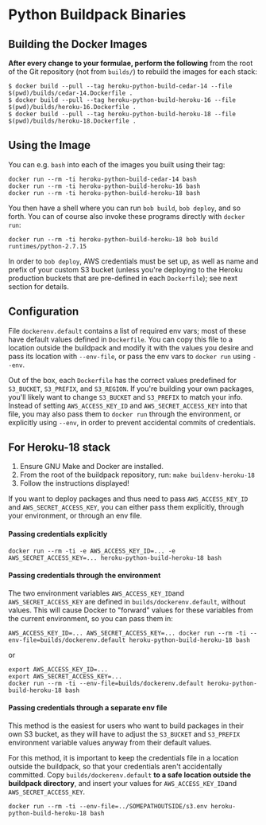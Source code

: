 # Python Buildpack Binaries

## Building the Docker Images

**After every change to your formulae, perform the following** from the root of the Git repository (not from `builds/`) to rebuild the images for each stack:

    $ docker build --pull --tag heroku-python-build-cedar-14 --file $(pwd)/builds/cedar-14.Dockerfile .
    $ docker build --pull --tag heroku-python-build-heroku-16 --file $(pwd)/builds/heroku-16.Dockerfile .
    $ docker build --pull --tag heroku-python-build-heroku-18 --file $(pwd)/builds/heroku-18.Dockerfile .

## Using the Image

You can e.g. `bash` into each of the images you built using their tag:

    docker run --rm -ti heroku-python-build-cedar-14 bash
    docker run --rm -ti heroku-python-build-heroku-16 bash
    docker run --rm -ti heroku-python-build-heroku-18 bash

You then have a shell where you can run `bob build`, `bob deploy`, and so forth. You can of course also invoke these programs directly with `docker run`:

    docker run --rm -ti heroku-python-build-heroku-18 bob build runtimes/python-2.7.15

In order to `bob deploy`, AWS credentials must be set up, as well as name and prefix of your custom S3 bucket (unless you're deploying to the Heroku production buckets that are pre-defined in each `Dockerfile`); see next section for details.

## Configuration

File `dockerenv.default` contains a list of required env vars; most of these have default values defined in `Dockerfile`. You can copy this file to a location outside the buildpack and modify it with the values you desire and pass its location with `--env-file`, or pass the env vars to `docker run` using `--env`.

Out of the box, each `Dockerfile` has the correct values predefined for `S3_BUCKET`, `S3_PREFIX`, and `S3_REGION`. If you're building your own packages, you'll likely want to change `S3_BUCKET` and `S3_PREFIX` to match your info. Instead of setting `AWS_ACCESS_KEY_ID` and `AWS_SECRET_ACCESS_KEY` into that file, you may also pass them to `docker run` through the environment, or explicitly using `--env`, in order to prevent accidental commits of credentials.

For Heroku-18 stack
-------------------

1. Ensure GNU Make and Docker are installed.
2. From the root of the buildpack repository, run: `make buildenv-heroku-18`
3. Follow the instructions displayed!

If you want to deploy packages and thus need to pass `AWS_ACCESS_KEY_ID` and `AWS_SECRET_ACCESS_KEY`, you can either pass them explicitly, through your environment, or through an env file.

#### Passing credentials explicitly

    docker run --rm -ti -e AWS_ACCESS_KEY_ID=... -e AWS_SECRET_ACCESS_KEY=... heroku-python-build-heroku-18 bash

#### Passing credentials through  the environment

The two environment variables `AWS_ACCESS_KEY_ID`and `AWS_SECRET_ACCESS_KEY` are defined in `builds/dockerenv.default`, without values. This will cause Docker to "forward" values for these variables from the current environment, so you can pass them in:

    AWS_ACCESS_KEY_ID=... AWS_SECRET_ACCESS_KEY=... docker run --rm -ti --env-file=builds/dockerenv.default heroku-python-build-heroku-18 bash

or

    export AWS_ACCESS_KEY_ID=...
    export AWS_SECRET_ACCESS_KEY=...
    docker run --rm -ti --env-file=builds/dockerenv.default heroku-python-build-heroku-18 bash

#### Passing credentials through a separate env file

This method is the easiest for users who want to build packages in their own S3 bucket, as they will have to adjust the `S3_BUCKET` and `S3_PREFIX` environment variable values anyway from their default values.

For this method, it is important to keep the credentials file in a location outside the buildpack, so that your credentials aren't accidentally committed. Copy `builds/dockerenv.default` **to a safe location outside the buildpack directory**, and insert your values for `AWS_ACCESS_KEY_ID`and `AWS_SECRET_ACCESS_KEY`.

    docker run --rm -ti --env-file=../SOMEPATHOUTSIDE/s3.env heroku-python-build-heroku-18 bash
